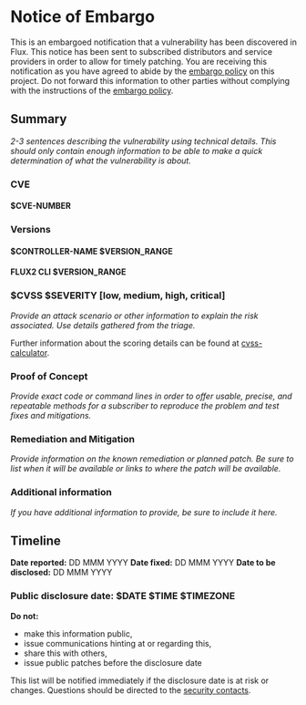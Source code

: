 # Notice of Embargo

This is an embargoed notification that a vulnerability has been discovered in
Flux. This notice has been sent to subscribed distributors and service
providers in order to allow for timely patching. You are receiving this
notification as you have agreed to abide by the [embargo policy] on this
project. Do not forward this information to other parties without complying with
the instructions of the [embargo policy].

## Summary

*2-3 sentences describing the vulnerability using technical details. This should
only contain enough information to be able to make a quick determination of what
the vulnerability is about.*

### CVE

#### $CVE-NUMBER

### Versions

#### $CONTROLLER-NAME $VERSION_RANGE
#### FLUX2 CLI $VERSION_RANGE

### $CVSS $SEVERITY [low, medium, high, critical]

*Provide an attack scenario or other information to explain the risk associated.
Use details gathered from the triage.*

Further information about the scoring details can be found at [cvss-calculator].

[cvss-calculator]: https://nvd.nist.gov/vuln-metrics/cvss/v3-calculator

### Proof of Concept

*Provide exact code or command lines in order to offer usable, precise, and
repeatable methods for a subscriber to reproduce the problem and test fixes and
mitigations.*

### Remediation and Mitigation

*Provide information on the known remediation or planned patch. Be sure to list
when it will be available or links to where the patch will be available.*

### Additional information

*If you have additional information to provide, be sure to include it here.*

## Timeline

**Date reported:** DD MMM YYYY
**Date fixed:** DD MMM YYYY
**Date to be disclosed:** DD MMM YYYY

### Public disclosure date: $DATE $TIME $TIMEZONE

**Do not:**

* make this information public,
* issue communications hinting at or regarding this,
* share this with others,
* issue public patches before the disclosure date

This list will be notified immediately if the disclosure date is at risk or
changes. Questions should be directed to the [security contacts].

[embargo policy]: https://github.com/fluxcd/.github/blob/main/CVD_LIST.md#embargo-policy
[security contacts]: https://github.com/fluxcd/.github/blob/main/SECURITY.md
